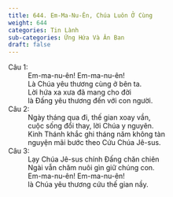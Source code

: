 ```yaml
---
title: 644. Em-Ma-Nu-Ên, Chúa Luôn Ở Cùng
weight: 644
categories: Tin Lành
sub-categories: Ứng Hứa Và Ân Ban
draft: false
---
```

<dl><dt>Câu 1:</dt><dd data-verse="1">Em-ma-nu-ên! Em-ma-nu-ên! <br/>Là Chúa yêu thương cùng ở bên ta. <br/>Lời hứa xa xưa đã mang cho đời <br/>là Đấng yêu thương đến với con người. </dd><dt>Câu 2:</dt><dd data-verse="2">Ngày tháng qua đi, thế gian xoay vần, <br/>cuộc sống đổi thay, lời Chúa y nguyên. <br/>Kinh Thánh khắc ghi tháng năm không tàn <br/>nguyện mãi bước theo Cứu Chúa Jê-sus. </dd><dt>Câu 3:</dt><dd data-verse="3">Lạy Chúa Jê-sus chính Đấng chăn chiên <br/>Ngài vẫn chăm nuôi gìn giữ chúng con. <br/>Em-ma-nu-ên! Em-ma-nu-ên! <br/>là Chúa yêu thương cứu thế gian nầy. </dd></dl>